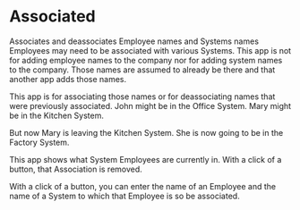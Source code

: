 # Associated
Associates and deassociates Employee names and Systems names
Employees may need to be associated with various Systems.
This app is not for adding employee names to the company nor for adding system names to the company.
Those names are assumed to already be there and that another app adds those names.

This app is for associating those names or for deassociating names that were previously associated.
John might be in the Office System.
Mary might be in the Kitchen System.

But now Mary is leaving the Kitchen System.
She is now going to be in the Factory System.

This app shows what System Employees are currently in.
With a click of a button, that Association is removed.

With a click of a button, you can enter the name of an Employee and the name of a System to which that Employee is so be associated.
